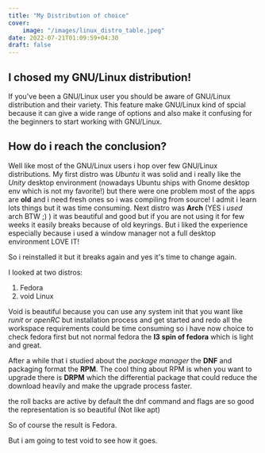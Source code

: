 ```yaml
---
title: "My Distribution of choice"
cover:
    image: "/images/linux_distro_table.jpeg"
date: 2022-07-21T01:09:59+04:30
draft: false
---
```


## I chosed my GNU/Linux distribution!

If you've been a GNU/Linux user you should be aware of GNU/Linux distribution and their variety. This feature make GNU/Linux kind of spcial because it can give a wide range of options and also make it confusing for the beginners to start working with GNU/Linux.

## How do i reach the conclusion?

Well like most of the GNU/Linux users i hop over few GNU/Linux distributions. My first distro was *Ubuntu* it was solid and i really like the *Unity* desktop environment (nowadays Ubuntu ships with Gnome desktop env which is not my favorite!) but there were one problem most of the apps are **old** and i need fresh ones so i was compiling from source!
I admit i learn lots things but it was time consuming.
Next distro was **Arch** (YES i *used* arch BTW ;) ) it was beautiful and good but if you are not using it for few weeks it easily breaks because of old keyrings. But i liked the experience especially because i used a window manager not a full desktop environment LOVE IT!

So i reinstalled it but it breaks again and yes it's time to change again.

I looked at two distros:
1. Fedora
2. void Linux

Void is beautiful because you can use any system init that you want like *runit* or *openRC* but installation process and get started and redo all the workspace requirements could be time consuming so i have now choice to check fedora first but not normal fedora the **I3 spin of fedora** which is light and great.

After a while that i studied about the *package manager* the **DNF** and packaging format the **RPM**. The cool thing about RPM is when you want to upgrade there is **DRPM** which the differential package that could reduce the download heavily and make the upgrade process faster.

the roll backs are active by default the dnf command and flags are so good the representation is so beautiful (Not like apt)

So of course the result is Fedora.

But i am going to test void to see how it goes.